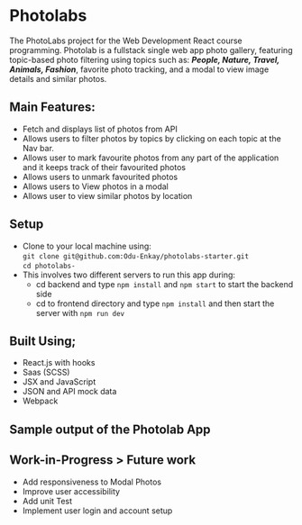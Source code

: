 # Photolabs

The PhotoLabs project for the Web Development React course programming.
Photolab is a fullstack single web app photo gallery, featuring topic-based photo filtering using topics such as: ***People, Nature, Travel, Animals, Fashion***, favorite photo tracking, and a modal to view image details and similar photos.

## Main Features:
- Fetch and displays list of photos from API
- Allows users to filter photos by topics by clicking on each topic at the Nav bar.
- Allows user to mark favourite photos from any part of the application and it keeps track of their favourited photos 
- Allows users to unmark favourited photos
- Allows users to View photos in a modal
- Allows user to view similar photos by location

## Setup
- Clone to your local machine using:\
```git clone git@github.com:Odu-Enkay/photolabs-starter.git```\
```cd photolabs-```
- This involves two different servers to run this app during:
  - cd backend and type `npm install` and `npm start` to start the backend side
  - cd to frontend directory and type `npm install` and then start the server with `npm run dev`

## Built Using;
- React.js with hooks
- Saas (SCSS)
- JSX and JavaScript
- JSON and API mock data
- Webpack


## Sample output of the Photolab App


## Work-in-Progress > Future work
- Add responsiveness to Modal Photos
- Improve user accessibility 
- Add unit Test
- Implement user login and account setup
